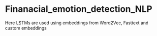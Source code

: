 # Finanacial_emotion_detection_NLP
Here LSTMs are used using embeddings from Word2Vec, Fasttext and custom embeddings
